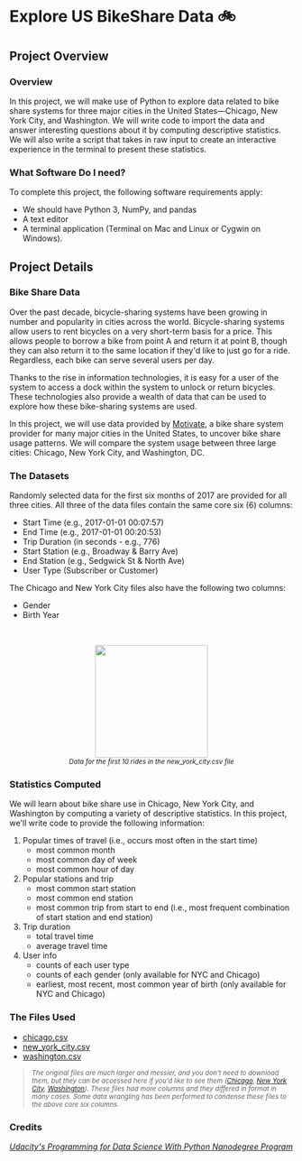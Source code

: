 # Explore US BikeShare Data :bike:

## Project Overview
### Overview
In this project, we will make use of Python to explore data related to bike share systems for three major cities in the United States—Chicago, New York City, and Washington. We will write code to import the data and answer interesting questions about it by computing descriptive statistics. We will also write a script that takes in raw input to create an interactive experience in the terminal to present these statistics.

### What Software Do I need?
To complete this project, the following software requirements apply:
 * We should have Python 3, NumPy, and pandas
 * A text editor
 * A terminal application (Terminal on Mac and Linux or Cygwin on Windows).

## Project Details
### Bike Share Data
Over the past decade, bicycle-sharing systems have been growing in number and popularity in cities across the world. Bicycle-sharing systems allow users to rent bicycles on a very short-term basis for a price. This allows people to borrow a bike from point A and return it at point B, though they can also return it to the same location if they'd like to just go for a ride. Regardless, each bike can serve several users per day.

Thanks to the rise in information technologies, it is easy for a user of the system to access a dock within the system to unlock or return bicycles. These technologies also provide a wealth of data that can be used to explore how these bike-sharing systems are used.

In this project, we will use data provided by [Motivate](https://www.motivateco.com/), a bike share system provider for many major cities in the United States, to uncover bike share usage patterns. We will compare the system usage between three large cities: Chicago, New York City, and Washington, DC.

### The Datasets
Randomly selected data for the first six months of 2017 are provided for all three cities. All three of the data files contain the same core six (6) columns:
 * Start Time (e.g., 2017-01-01 00:07:57)
 * End Time (e.g., 2017-01-01 00:20:53)
 * Trip Duration (in seconds - e.g., 776)
 * Start Station (e.g., Broadway & Barry Ave)
 * End Station (e.g., Sedgwick St & North Ave)
 * User Type (Subscriber or Customer)
  
The Chicago and New York City files also have the following two columns:
 * Gender
 * Birth Year  

<br>
<p align="center">
 <img height=200 src="https://video.udacity-data.com/topher/2018/March/5aa771dc_nyc-data/nyc-data.png"><br>
 <small><i>Data for the first 10 rides in the new_york_city.csv file</i></small>
</p>


### Statistics Computed
We will learn about bike share use in Chicago, New York City, and Washington by computing a variety of descriptive statistics. In this project, we'll write code to provide the following information:

 1. Popular times of travel (i.e., occurs most often in the start time)
    * most common month
    * most common day of week
    * most common hour of day
 2. Popular stations and trip
    * most common start station
    * most common end station
    * most common trip from start to end (i.e., most frequent combination of start station and end station)
 3. Trip duration
    * total travel time
    * average travel time
 4. User info
    * counts of each user type
    * counts of each gender (only available for NYC and Chicago)
    * earliest, most recent, most common year of birth (only available for NYC and Chicago)

### The Files Used
 * [chicago.csv](https://drive.google.com/file/d/1n1H4QwZO1Xki2qLIdeNKBLs1Zvmi4CKG/view?usp=sharing)
 * [new_york_city.csv](https://drive.google.com/file/d/1BG-juXKcRqjhjfQEkMKOxfw8adX7ASGg/view?usp=sharing)
 * [washington.csv](https://drive.google.com/file/d/1zegwdZKfRzj2tnmHpnKxkbB8feFsEZJb/view?usp=sharing)

> <small>_The original files are much larger and messier, and you don't need to download them, but they can be accessed here if you'd like to see them ([Chicago](https://www.divvybikes.com/system-data), [New York City](https://www.citibikenyc.com/system-data), [Washington](https://www.capitalbikeshare.com/system-data)). These files had more columns and they differed in format in many cases. Some data wrangling has been performed to condense these files to the above core six columns._</small>

### Credits
[_Udacity's Programming for Data Science With Python Nanodegree Program_](https://www.udacity.com/course/programming-for-data-science-nanodegree--nd104)

